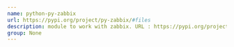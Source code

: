 ```yaml
---
name: python-py-zabbix
url: https://pypi.org/project/py-zabbix/#files
description: module to work with zabbix. URL : https://pypi.org/project/py-zabbix/#files Groups : None
group: None
---
```

